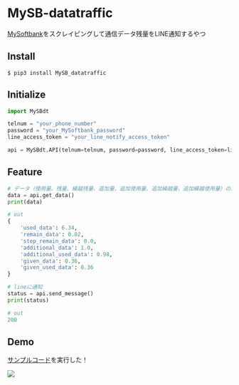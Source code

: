 # MySB-datatraffic
[MySoftbank](https://www.softbank.jp/mysoftbank/)をスクレイピングして通信データ残量をLINE通知するやつ

## Install 
```
$ pip3 install MySB_datatraffic
```

## Initialize
```python
import MySBdt

telnum = "your_phone_number"
password = "your_MySoftbank_password"
line_access_token = "your_line_notify_access_token"

api = MySBdt.API(telnum=telnum, password=password, line_access_token=line_access_token)
```

## Feature
```python
# データ（使用量、残量、繰越残量、追加量、追加使用量、追加繰越量、追加繰越使用量）の取得
data = api.get_data()
print(data)

# out
{
    'used_data': 6.34,
    'remain_data': 0.02, 
    'step_remain_data': 0.0,
    'additional_data': 1.0,
    'additional_used_data': 0.98,
    'given_data': 0.36, 
    'given_used_data': 0.36
}
```
```python
# lineに通知
status = api.send_message()
print(status)

# out
200
```

## Demo
[サンプルコード](https://github.com/miya/MySB_dataTraffic/blob/master/sample.py)を実行した！

![](https://user-images.githubusercontent.com/34241526/78420090-e3564b00-7686-11ea-92e6-77bbfdfe56f9.png)

